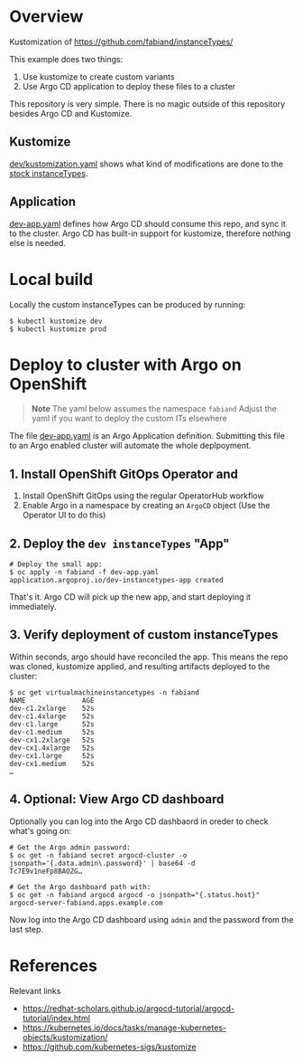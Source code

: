 # Overview

Kustomization of https://github.com/fabiand/instanceTypes/

This example does two things:

1. Use kustomize to create custom variants
2. Use Argo CD application to deploy these files to a cluster

This repository is very simple. There is no magic outside of
this repository besides Argo CD and Kustomize.

## Kustomize

[dev/kustomization.yaml](dev/kustomization.yaml) shows what
kind of modifications are done to the
[stock instanceTypes](https://github.com/fabiand/instanceTypes/).

## Application

[dev-app.yaml](dev-app.yaml) defines how Argo CD should consume
this repo, and sync it to the cluster.
Argo CD has built-in support for kustomize, therefore nothing else
is needed.

# Local build

Locally the custom instanceTypes can be produced by running:

```
$ kubectl kustomize dev
$ kubectl kustomize prod
```

# Deploy to cluster with Argo on OpenShift

> **Note**
> The yaml below assumes the namespace `fabiand`
> Adjust the yaml if you want to deploy the custom ITs elsewhere

The file [dev-app.yaml](dev-app.yaml) is an Argo Application
definition. Submitting this file to an Argo enabled cluster will
automate the whole deplpoyment.

## 1. Install OpenShift GitOps Operator and 

1. Install OpenShift GitOps using the regular OperatorHub workflow
2. Enable Argo in a namespace by creating an `ArgoCD` object
   (Use the Operator UI to do this)

## 2. Deploy the `dev instanceTypes` "App"

```
# Deploy the small app:
$ oc apply -n fabiand -f dev-app.yaml
application.argoproj.io/dev-instancetypes-app created
```

That's it. Argo CD will pick up the new app, and start deploying it
immediately.

## 3. Verify deployment of custom instanceTypes

Within seconds, argo should have reconciled the app.
This means the repo was cloned, kustomize applied, and resulting
artifacts deployed to the cluster:

```
$ oc get virtualmachineinstancetypes -n fabiand
NAME              AGE
dev-c1.2xlarge    52s
dev-c1.4xlarge    52s
dev-c1.large      52s
dev-c1.medium     52s
dev-cx1.2xlarge   52s
dev-cx1.4xlarge   52s
dev-cx1.large     52s
dev-cx1.medium    52s
…
```

## 4. Optional: View Argo CD dashboard

Optionally you can log into the Argo CD dashbaord in oreder to
check what's going on:

```
# Get the Argo admin password:
$ oc get -n fabiand secret argocd-cluster -o jsonpath='{.data.admin\.password}' | base64 -d
Tc7E9v1neFp8BAOZG…

# Get the Argo dashboard path with:
$ oc get -n fabiand argocd argocd -o jsonpath="{.status.host}"
argocd-server-fabiand.apps.example.com
```

Now log into the Argo CD dashboard using `admin` and the password
from the last step.

# References

Relevant links
- https://redhat-scholars.github.io/argocd-tutorial/argocd-tutorial/index.html
- https://kubernetes.io/docs/tasks/manage-kubernetes-objects/kustomization/
- https://github.com/kubernetes-sigs/kustomize
